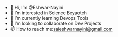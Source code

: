 - 👋 Hi, I’m @Eshwar-Nayini
- 👀 I’m interested in Science Beyaotch
- 🌱 I’m currently learning Devops Tools
- 💞️ I’m looking to collaborate on Dev Projects
- 📫 How to reach me:saieshwarnayini@gmail.com

<!---
Eshwar-Nayini/Eshwar-Nayini is a ✨ special ✨ repository because its `README.md` (this file) appears on your GitHub profile.
You can click the Preview link to take a look at your changes.
--->

